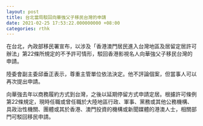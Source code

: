```yaml
---
layout: post
title: 台北當局駁回向華強父子移民台灣的申請
date: 2021-02-25 17:53:22.000000000 +08:00
categories: rthk
---
```


在台北，內政部移民署宣布，以涉及「香港澳門居民進入台灣地區及居留定居許可辦法」第22條所規定的不予許可情形，駁回香港影視名人向華強父子移民台灣的申請。

陸委會副主委邱垂正表示，尊重主管單位依法決定。他不評論個案，但當事人可以再次提出申請。

向華強去年以商務履約方式到台灣，之後以延期停留方式申請定居。根攄許可條例第22條規定，現時任職或曾任職於大陸地區行政、軍事、黨務或其他公務機構、具政治性機關、團體或其於香港、澳門投資的機構或新聞媒體的港澳人士，相關部門可駁回移民申請。
